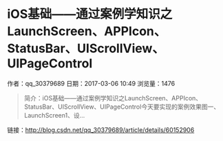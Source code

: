 # iOS基础——通过案例学知识之LaunchScreen、APPIcon、StatusBar、UIScrollView、UIPageControl
作者：qq_30379689
日期：2017-03-06 10:49
浏览量：1476
> 简介：iOS基础——通过案例学知识之LaunchScreen、APPIcon、StatusBar、UIScrollView、UIPageControl今天要实现的案例效果图一、LaunchScreen1、设...

 链接：http://blog.csdn.net/qq_30379689/article/details/60152906
